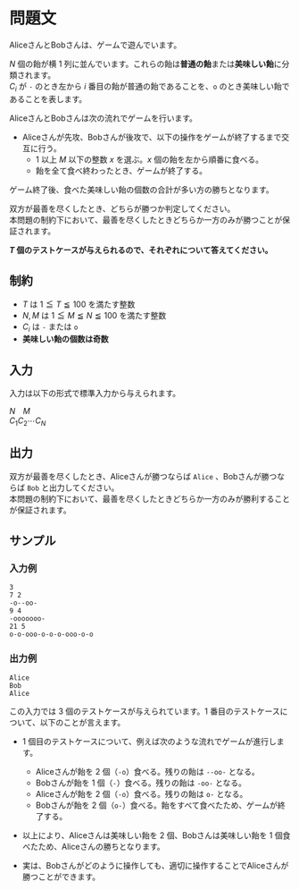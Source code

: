 # 問題文
AliceさんとBobさんは、ゲームで遊んでいます。

$N$ 個の飴が横 $1$ 列に並んでいます。これらの飴は<strong>普通の飴</strong>または<strong>美味しい飴</strong>に分類されます。  
$C_i$ が <code>-</code> のとき左から $i$ 番目の飴が普通の飴であることを、<code>o</code> のとき美味しい飴であることを表します。

AliceさんとBobさんは次の流れでゲームを行います。  

- Aliceさんが先攻、Bobさんが後攻で、以下の操作をゲームが終了するまで交互に行う。
  - $1$ 以上 $M$ 以下の整数 $x$ を選ぶ。$x$ 個の飴を左から順番に食べる。
  - 飴を全て食べ終わったとき、ゲームが終了する。

ゲーム終了後、食べた美味しい飴の個数の合計が多い方の勝ちとなります。

双方が最善を尽くしたとき、どちらが勝つか判定してください。  
本問題の制約下において、最善を尽くしたときどちらか一方のみが勝つことが保証されます。

**$T$ 個のテストケースが与えられるので、それぞれについて答えてください。**

## 制約
- $T$ は $1 \leqq T \leqq 100$ を満たす整数
- $N, M$ は $1 \leqq M \leqq N \leqq 100$ を満たす整数
- $C_i$ は <code>-</code> または <code>o</code>
- <strong>美味しい飴の個数は奇数</strong>

## 入力
入力は以下の形式で標準入力から与えられます。

$N$&emsp;$M$  
$C_1 C_2 \cdots C_N$

## 出力
双方が最善を尽くしたとき、Aliceさんが勝つならば <code>Alice</code> 、Bobさんが勝つならば <code>Bob</code> と出力してください。  
本問題の制約下において、最善を尽くしたときどちらか一方のみが勝利することが保証されます。

## サンプル
### 入力例
```
3
7 2
-o--oo-
9 4
-ooooooo-
21 5
o-o-ooo-o-o-o-ooo-o-o
```

### 出力例
```
Alice
Bob
Alice
```

この入力では $3$ 個のテストケースが与えられています。$1$ 番目のテストケースについて、以下のことが言えます。

- $1$ 個目のテストケースについて、例えば次のような流れでゲームが進行します。
  - Aliceさんが飴を $2$ 個（<code>-o</code>）食べる。残りの飴は <code>--oo-</code> となる。
  - Bobさんが飴を $1$ 個（<code>-</code>）食べる。残りの飴は <code>-oo-</code> となる。
  - Aliceさんが飴を $2$ 個（<code>-o</code>）食べる。残りの飴は <code>o-</code> となる。
  - Bobさんが飴を $2$ 個（<code>o-</code>）食べる。飴をすべて食べたため、ゲームが終了する。

- 以上により、Aliceさんは美味しい飴を $2$ 個、Bobさんは美味しい飴を $1$ 個食べたため、Aliceさんの勝ちとなります。
- 実は、Bobさんがどのように操作しても、適切に操作することでAliceさんが勝つことができます。
